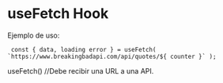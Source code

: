 # useFetch Hook

Ejemplo de uso:

```
 const { data, loading error } = useFetch( `https://www.breakingbadapi.com/api/quotes/${ counter }` );
```
useFetch() //Debe recibir una URL a una API.